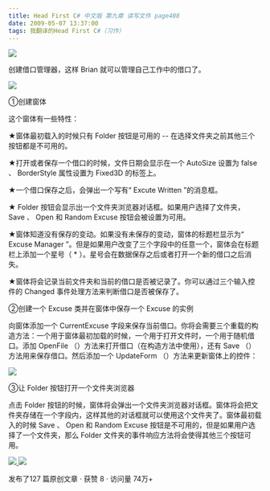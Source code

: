 ```yaml
---
title: Head First C# 中文版 第九章 读写文件 page408
date: 2009-05-07 13:37:00
tags: 我翻译的Head First C#（习作）
---
```

![](https://p-blog.csdn.net/images/p_blog_csdn_net/cuipengfei1/EntryImages/20090507/2009-05-07_12-59-52.jpg)

创建借口管理器，这样  Brian  就可以管理自己工作中的借口了。

![](https://p-blog.csdn.net/images/p_blog_csdn_net/cuipengfei1/EntryImages/20090507/2009-05-07_13-35-25.jpg)

①创建窗体

  

这个窗体有一些特性：

  

★窗体最初载入的时候只有  Folder  按钮是可用的  \--  在选择文件夹之前其他三个按钮都是不可用的。

  

★打开或者保存一个借口的时候，文件日期会显示在一个  AutoSize  设置为  false  、  BorderStyle  属性设置为
Fixed3D  的标签上。

  

★一个借口保存之后，会弹出一个写有“  Excute Written  ”的消息框。

  

★  Folder  按钮会显示出一个文件夹浏览器对话框。如果用户选择了文件夹，  Save  、  Open  和  Random Excuse
按钮会被设置为可用。

  

★窗体知道没有保存的变动。如果没有未保存的变动，窗体的标题栏显示为“  Excuse Manager
”。但是如果用户改变了三个字段中的任意一个，窗体会在标题栏上添加一个星号（  *  ）。星号会在数据保存之后或者打开一个新的借口之后消失。

  

★窗体将会记录当前文件夹和当前的借口是否被记录了。你可以通过三个输入控件的  Changed  事件处理方法来判断借口是否被保存了。

  

②创建一个  Excuse  类并在窗体中保存一个  Excuse  的实例

  

向窗体添加一个  CurrentExcuse
字段来保存当前借口。你将会需要三个重载的构造方法：一个用于窗体最初加载的时候，一个用于打开文件时，一个用于随机借口。添加  OpenFile
（）方法来打开借口（在构造方法中使用），还有  Save  （）方法用来保存借口。然后添加一个  UpdateForm  （）方法来更新窗体上的控件：

  

![](https://p-blog.csdn.net/images/p_blog_csdn_net/cuipengfei1/EntryImages/20090507/2009-05-07_13-22-04.jpg)

③让  Folder  按钮打开一个文件夹浏览器

  

点击  Folder
按钮的时候，窗体将会弹出一个文件夹浏览器对话框。窗体将会把文件夹存储在一个字段内，这样其他的对话框就可以使用这个文件夹了。窗体最初载入的时候  Save
、  Open  和  Random Excuse  按钮是不可用的，但是如果用户选择了一个文件夹，那么  Folder
文件夹的事件响应方法将会使得其他三个按钮可用。



[ ![](https://profile.csdnimg.cn/5/2/5/3_cuipengfei1)
![](https://g.csdnimg.cn/static/user-reg-year/1x/11.png)
](https://blog.csdn.net/cuipengfei1)



发布了127 篇原创文章  ·  获赞 8  ·  访问量 74万+

